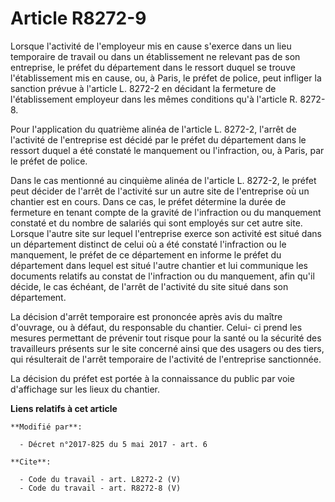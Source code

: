 # Article R8272-9

Lorsque l'activité de l'employeur mis en cause s'exerce dans un lieu temporaire de travail ou dans un établissement ne
relevant pas de son entreprise, le préfet du département dans le ressort duquel se trouve l'établissement mis en cause, ou, à
Paris, le préfet de police, peut infliger la sanction prévue à l'article L. 8272-2 en décidant la fermeture de
l'établissement employeur dans les mêmes conditions qu'à l'article R. 8272-8. 

Pour l'application du quatrième alinéa de l'article L. 8272-2, l'arrêt de l'activité de l'entreprise est décidé par le préfet
du département dans le ressort duquel a été constaté le manquement ou l'infraction, ou, à Paris, par le préfet de police. 

Dans le cas mentionné au cinquième alinéa de l'article L. 8272-2, le préfet peut décider de l'arrêt de l'activité sur un
autre site de l'entreprise où un chantier est en cours. Dans ce cas, le préfet détermine la durée de fermeture en tenant
compte de la gravité de l'infraction ou du manquement constaté et du nombre de salariés qui sont employés sur cet autre site.
Lorsque l'autre site sur lequel l'entreprise exerce son activité est situé dans un département distinct de celui où a été
constaté l'infraction ou le manquement, le préfet de ce département en informe le préfet du département dans lequel est situé
l'autre chantier et lui communique les documents relatifs au constat de l'infraction ou du manquement, afin qu'il décide, le
cas échéant, de l'arrêt de l'activité du site situé dans son département. 

La décision d'arrêt temporaire est prononcée après avis du maître d'ouvrage, ou à défaut, du responsable du chantier. Celui-
ci prend les mesures permettant de prévenir tout risque pour la santé ou la sécurité des travailleurs présents sur le site
concerné ainsi que des usagers ou des tiers, qui résulterait de l'arrêt temporaire de l'activité de l'entreprise
sanctionnée. 

La décision du préfet est portée à la connaissance du public par voie d'affichage sur les lieux du chantier.

**Liens relatifs à cet article**

	**Modifié par**:

	  - Décret n°2017-825 du 5 mai 2017 - art. 6

	**Cite**:

	  - Code du travail - art. L8272-2 (V)
	  - Code du travail - art. R8272-8 (V)

